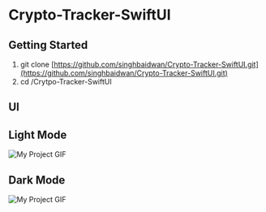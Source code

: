 # Crypto-Tracker-SwiftUI
## Getting Started ##

1. git clone [https://github.com/singhbaidwan/Crypto-Tracker-SwiftUI.git](https://github.com/singhbaidwan/Crypto-Tracker-SwiftUI.git) <br />
2. cd /Crytpo-Tracker-SwiftUI<br />
## UI ##
## Light Mode ##
<img src="./Simulator Screen Recording - iPhone 14 Pro Max - 2022-12-29 at 21.03.39.gif" alt="My Project GIF">

## Dark Mode ##
<img src="./Simulator Screen Recording - iPhone 14 Pro Max - 2022-12-29 at 21.06.08.gif" alt="My Project GIF">
